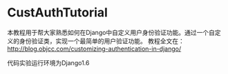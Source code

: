 CustAuthTutorial
================

本教程用于帮大家熟悉如何在Django中自定义用户身份验证功能。通过一个自定义的身份验证类，实现一个最简单的用户验证功能。
教程全文在：http://blog.objcc.com/customizing-authentication-in-django/

代码实验运行环境为Django1.6
